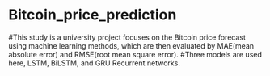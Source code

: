 # Bitcoin_price_prediction
#This study is a university project focuses on the Bitcoin price forecast using machine learning methods, which are then evaluated by MAE(mean absolute error) and RMSE(root mean square error).
#Three models are used here, LSTM, BiLSTM, and GRU Recurrent networks.
